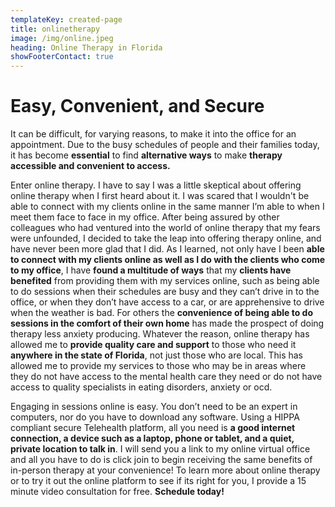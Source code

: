 ```yaml
---
templateKey: created-page
title: onlinetherapy
image: /img/online.jpeg
heading: Online Therapy in Florida
showFooterContact: true
---
```

# Easy, Convenient, and Secure

It can be difficult, for varying reasons, to make it into the office for an appointment. Due to the busy schedules of people and their families today, it has become **essential** to find **alternative ways** to make **therapy accessible and convenient to access.** 

Enter online therapy. I have to say I was a little skeptical about offering online therapy when I first heard about it. I was scared that I wouldn't be able to connect with my clients online in the same manner I’m able to when I meet them face to face in my office. After being assured by other colleagues who had ventured into the world of online therapy that my fears were unfounded, I decided to take the leap into offering therapy online, and have never been more glad that I did. As I learned, not only have I been **able to connect with my clients online as well as I do with the clients who come to my office**, I have **found a multitude of ways** that my **clients have benefited** from providing them with my services online, such as being able to do sessions when their schedules are busy and they can’t drive in to the office, or when they don’t have access to a car, or are apprehensive to drive when the weather is bad. For others the **convenience of being able to do sessions in the comfort of their own home** has made the prospect of doing therapy less anxiety producing. Whatever the reason, online therapy has allowed me to **provide quality care and support** to those who need it **anywhere in the state of Florida**, not just those who are local. This has allowed me to provide my services to those who may be in areas where they do not have access to the mental health care they need or do not have access to quality specialists in eating disorders, anxiety or ocd. 

Engaging in sessions online is easy. You don’t need to be an expert in computers, nor do you have to download any software. Using a HIPPA compliant secure Telehealth platform, all you need is **a good internet connection, a device such as a laptop, phone or tablet, and a quiet, private location to talk in**. I will send you a link to my online virtual office and all you have to do is click join to begin receiving the same benefits of in-person therapy at your convenience! To learn more about online therapy or to try it out the online platform to see if its right for you, I provide a 15 minute video consultation for free. **Schedule today!**
